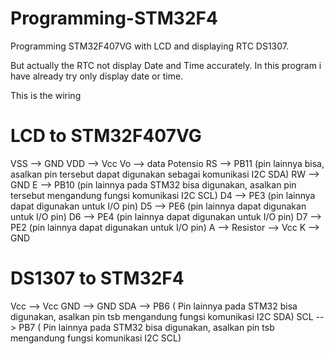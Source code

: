 # Programming-STM32F4
Programming STM32F407VG with LCD and displaying RTC DS1307. 



But actually the RTC not display Date and Time accurately. In this program i have already try only display date or time.

This is the wiring

# LCD to STM32F407VG

VSS --> GND
VDD --> Vcc
Vo  --> data Potensio
RS  --> PB11 (pin lainnya bisa, asalkan pin tersebut dapat digunakan sebagai komunikasi I2C SDA)
RW  --> GND
E   --> PB10 (pin lainnya pada STM32 bisa digunakan, asalkan pin tersebut mengandung fungsi komunikasi I2C SCL)
D4  --> PE3 (pin lainnya dapat digunakan untuk I/O pin)
D5  --> PE6 (pin lainnya dapat digunakan untuk I/O pin)
D6  --> PE4 (pin lainnya dapat digunakan untuk I/O pin)
D7  --> PE2 (pin lainnya dapat digunakan untuk I/O pin)
A   --> Resistor --> Vcc
K   --> GND

# DS1307 to STM32F4

Vcc --> Vcc
GND --> GND
SDA --> PB6 ( Pin lainnya pada STM32 bisa digunakan, asalkan pin tsb mengandung fungsi komunikasi I2C SDA)
SCL --> PB7 ( Pin lainnya pada STM32 bisa digunakan, asalkan pin tsb mengandung fungsi komunikasi I2C SCL)


